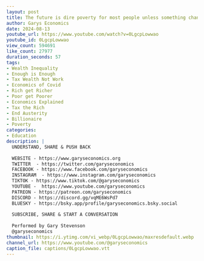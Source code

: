 ```yaml
---
layout: post
title: The future is dire poverty for most people unless something changes
author: Garys Economics
date: 2024-08-13
youtube_url: https://www.youtube.com/watch?v=0LgcpLowwao
youtube_id: 0LgcpLowwao
view_count: 594691
like_count: 27977
duration_seconds: 57
tags:
- Wealth Inequality
- Enough is Enough
- Tax Wealth Not Work
- Economics of Covid
- Rich get Richer
- Poor get Poorer
- Economics Explained
- Tax the Rich
- End Austerity
- Billionaire
- Poverty
categories:
- Education
description: |
  UNDERSTAND, SHARE & PUSH BACK
  
  WEBSITE - https://www.garyseconomics.org
  TWITTER  - https://twitter.com/garyseconomics
  FACEBOOK - https://www.facebook.com/garyseconomics
  INSTAGRAM  - https://www.instagram.com/garyseconomics
  TIKTOK - https://www.tiktok.com/@garyseconomics
  YOUTUBE -  https://www.youtube.com/garyseconomics
  PATREON - https://patreon.com/garyseconomics
  DISCORD - https://discord.gg/vqME6WsPd7
  BLUESKY - https://bsky.app/profile/garyseconomics.bsky.social
  
  SUBSCRIBE, SHARE & START A CONVERSATION
  
  Performed by Gary Stevenson
  @garyseconomics
thumbnail: https://i.ytimg.com/vi_webp/0LgcpLowwao/maxresdefault.webp
channel_url: https://www.youtube.com/@garyseconomics
caption_file: captions/0LgcpLowwao.vtt
---
```

